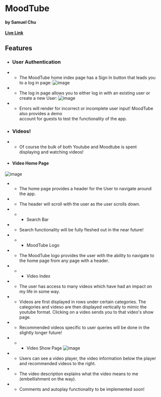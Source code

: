 # MoodTube
#### by Samuel Chu

[**Live Link**](https://moodtube-aa.herokuapp.com/)

## Features

* ### User Authentication

* * The MoodTube home index page has a Sign In button that leads you to a log in page:
![image](/Users/lingxiahe/Desktop/MoodTube/app/assets/images/readme/login.png)

* * The log in page allows you to either log in with an existing user or create a new User:
![image](/Users/lingxiahe/Desktop/MoodTube/app/assets/images/readme/signup.png)

* * Errors will render for incorrect or incomplete user input!
MoodTube also provides a demo  
account for guests to test the functionality of the app.

* ### Videos!

* * Of course the bulk of both Youtube and Moodtube is spent displaying and watching videos!  

* #### Video Home Page
![image](/Users/lingxiahe/Desktop/MoodTube/app/assets/images/readme/moodtubehome.png)

* * The home page provides a header for the User to navigate around the app.  

* * The header will scroll with the user as the user scrolls down.

* * * Search Bar

* * Search functionality will be fully fleshed out in the near future!

* * * MoodTube Logo

* * The MoodTube logo provides the user with the ability to navigate to the home page from any page with a header.

* * * Video Index

* * The user has access to many videos which have had an impact on my life in some way.

* * Videos are first displayed in rows under certain categories. The categories and videso are then displayed vertically to mimic the youtube format. Clicking on a video sends you to that video's show page.

* * Recommended videos specific to user queries will be done in the slightly longer future!

* * * Video Show Page
![image](/Users/lingxiahe/Desktop/MoodTube/app/assets/images/readme/moodtubeshow.png)

* * Users can see a video player, the video information below the player and recommended videos to the right.

* * The video description explains what the video means to me (embellishment on the way).

* * Comments and autoplay functionality to be implemented soon!
